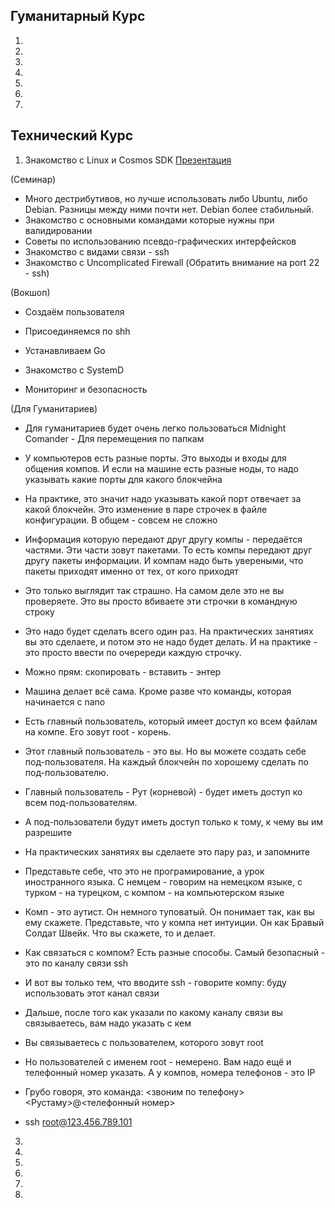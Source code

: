 ## Гуманитарный Курс

1.
2.
3.
4.
5.
6.
7.

## Технический Курс

1. Знакомство с Linux и Cosmos SDK
[Презентация](https://docs.google.com/presentation/d/12SSZfmliarW0P9cx3sEq_4ZeBZLKwJRhFjC1648wYkc/edit?usp=sharing)

(Семинар)
- Много дестрибутивов, но лучше использовать либо Ubuntu, либо Debian. Разницы между ними почти нет. Debian более стабильный.
- Знакомство с основными командами которые нужны при валидировании
- Советы по использованию псевдо-графических интерфейсков
- Знакомство с видами связи - ssh
- Знакомство с Uncomplicated Firewall (Обратить внимание на port 22 - ssh)

(Вокшоп)
- Создаём пользователя
- Присоединяемся по shh
- Устанавливаем Go

- Знакомство с SystemD
- Мониторинг и безопасность

(Для Гуманитариев)
- Для гуманитариев будет очень легко пользоваться Midnight Comander - Для перемещения по папкам
- У компьютеров есть разные порты. Это выходы и входы для общения компов. И если на машине есть разные ноды, то надо указывать какие порты для какого блокчейна
- На практике, это значит надо указывать какой порт отвечает за какой блокчейн. Это изменение в паре строчек в файле конфигурации. В общем - совсем не сложно
- Информация которую передают друг другу компы - передаётся частями. Эти части зовут пакетами. То есть компы передают друг другу пакеты информации. И компам надо быть увереными, что пакеты приходят именно от тех, от кого приходят
- Это только выглядит так страшно. На самом деле это не вы проверяете. Это вы просто вбиваете эти строчки в командную строку
- Это надо будет сделать всего один раз. На практических занятиях вы это сделаете, и потом  это не надо будет делать. И на практике - это просто ввести по очеререди каждую строчку.
- Можно прям: скопировать - вставить - энтер
- Машина делает всё сама. Кроме разве что команды, которая начинается с nano
- Есть главный пользователь, который имеет доступ ко всем файлам на компе. Его зовут root - корень.
- Этот главный пользователь - это вы. Но вы можете создать себе под-пользователя. На каждый блокчейн по хорошему сделать по под-пользователю.

- Главный пользователь - Рут (корневой) - будет иметь доступ ко всем под-пользователям.
- А под-пользователи будут иметь доступ только к тому, к чему вы им разрешите
- На практических занятиях вы сделаете это пару раз, и запомните
- Представьте себе, что это не програмирование, а урок иностранного языка. С немцем - говорим на немецком языке, с турком - на турецком, с компом - на компьютерском языке
- Комп - это аутист. Он немного туповатый. Он понимает так, как вы ему скажете. Представьте, что у компа нет интуиции. Он как Бравый Солдат Швейк. Что вы скажете, то и делает.
- Как связаться с компом? Есть разные способы. Самый безопасный - это по каналу связи ssh
- И вот вы только тем, что вводите ssh - говорите компу: буду использовать этот канал связи
- Дальше, после того как указали по какому каналу связи вы связываетесь, вам надо указать с кем
- Вы связываетесь с пользователем, которого зовут root
- Но пользователей с именем root - немерено. Вам надо ещё и телефонный номер указать. А у компов, номера телефонов - это IP
- Грубо говоря, это команда: <звоним по телефону> <Рустаму>@<телефонный номер>
- ssh root@123.456.789.101


3.
4.
5.
6.
7.
8.

